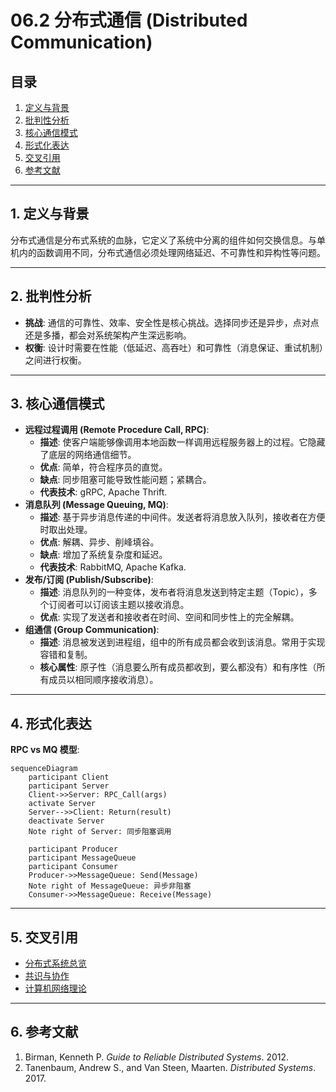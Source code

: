 # 06.2 分布式通信 (Distributed Communication)

## 目录

1.  [定义与背景](#1-定义与背景)
2.  [批判性分析](#2-批判性分析)
3.  [核心通信模式](#3-核心通信模式)
4.  [形式化表达](#4-形式化表达)
5.  [交叉引用](#5-交叉引用)
6.  [参考文献](#6-参考文献)

---

## 1. 定义与背景

分布式通信是分布式系统的血脉，它定义了系统中分离的组件如何交换信息。与单机内的函数调用不同，分布式通信必须处理网络延迟、不可靠性和异构性等问题。

---

## 2. 批判性分析

-   **挑战**: 通信的可靠性、效率、安全性是核心挑战。选择同步还是异步，点对点还是多播，都会对系统架构产生深远影响。
-   **权衡**: 设计时需要在性能（低延迟、高吞吐）和可靠性（消息保证、重试机制）之间进行权衡。

---

## 3. 核心通信模式

-   **远程过程调用 (Remote Procedure Call, RPC)**:
    -   **描述**: 使客户端能够像调用本地函数一样调用远程服务器上的过程。它隐藏了底层的网络通信细节。
    -   **优点**: 简单，符合程序员的直觉。
    -   **缺点**: 同步阻塞可能导致性能问题；紧耦合。
    -   **代表技术**: gRPC, Apache Thrift.
-   **消息队列 (Message Queuing, MQ)**:
    -   **描述**: 基于异步消息传递的中间件。发送者将消息放入队列，接收者在方便时取出处理。
    -   **优点**: 解耦、异步、削峰填谷。
    -   **缺点**: 增加了系统复杂度和延迟。
    -   **代表技术**: RabbitMQ, Apache Kafka.
-   **发布/订阅 (Publish/Subscribe)**:
    -   **描述**: 消息队列的一种变体，发布者将消息发送到特定主题（Topic），多个订阅者可以订阅该主题以接收消息。
    -   **优点**: 实现了发送者和接收者在时间、空间和同步性上的完全解耦。
-   **组通信 (Group Communication)**:
    -   **描述**: 消息被发送到进程组，组中的所有成员都会收到该消息。常用于实现容错和复制。
    -   **核心属性**: 原子性（消息要么所有成员都收到，要么都没有）和有序性（所有成员以相同顺序接收消息）。

---

## 4. 形式化表达

**RPC vs MQ 模型**:

```mermaid
sequenceDiagram
    participant Client
    participant Server
    Client->>Server: RPC_Call(args)
    activate Server
    Server-->>Client: Return(result)
    deactivate Server
    Note right of Server: 同步阻塞调用

    participant Producer
    participant MessageQueue
    participant Consumer
    Producer->>MessageQueue: Send(Message)
    Note right of MessageQueue: 异步非阻塞
    Consumer->>MessageQueue: Receive(Message)
```

---

## 5. 交叉引用

-   [分布式系统总览](./README.md)
-   [共识与协作](./06.3_Consensus_and_Coordination.md)
-   [计算机网络理论](../11_Computer_Network_Theory/README.md)

---

## 6. 参考文献

1.  Birman, Kenneth P. *Guide to Reliable Distributed Systems*. 2012.
2.  Tanenbaum, Andrew S., and Van Steen, Maarten. *Distributed Systems*. 2017. 